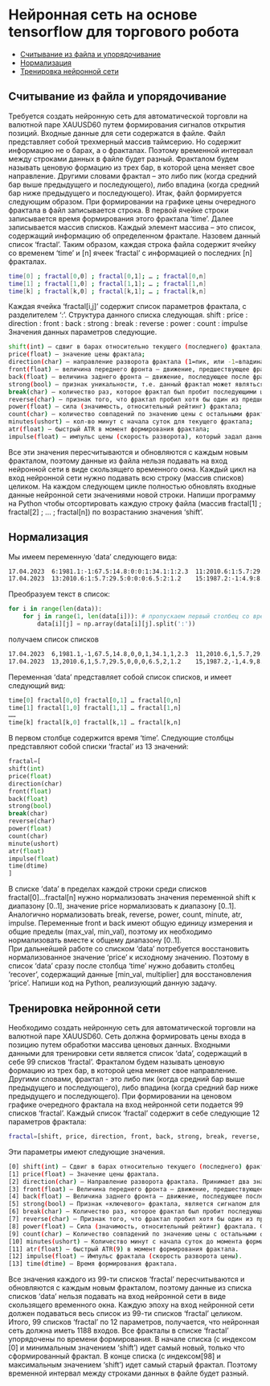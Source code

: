 
# Нейронная сеть на основе tensorflow для торгового робота
* [Считывание из файла и упорядочивание](#считывание-из-файла-и-упорядочивание)
* [Нормализация](#нормализация)
* [Тренировка нейронной сети](#тренировка-нейронной-сети) 

## Считывание из файла и упорядочивание
Требуется создать нейронную сеть для автоматической торговли на валютной паре XAUUSD60 путем формирования сигналов открытия позиций. Входные данные для сети содержатся в файле.
Файл представляет собой трехмерный массив таймсерию. Но содержит информацию не о барах, а о фракталах. Поэтому временной интервал между строками данных в файле будет разный. Фракталом будем называть ценовую формацию из трех бар, в которой цена меняет свое направление. Другими словами фрактал – это либо пик (когда средний бар выше предыдущего и последующего), либо впадина (когда средний бар ниже предыдущего и последующего). 
Итак, файл формируется следующим образом. При формировании на графике цены очередного фрактала в файл записывается строка. В первой ячейке строки записывается время формирования этого фрактала ‘time’. Далее записывается массив списков. Каждый элемент массива – это список, содержащий информацию об определенном фрактале. Назовем данный список ‘fractal’. Таким образом, каждая строка файла содержит ячейку со временем ‘time’ и [n] ячеек ‘fractal’ с информацией о последних [n] фракталах.
```bash
time[0] ; fractal[0,0] ; fractal[0,1]; … ; fractal[0,n]
time[1] ; fractal[1,0] ; fractal[1,1]; … ; fractal[1,n]
time[k] ; fractal[k,0] ; fractal[k,1]; … ; fractal[k,n]
```
Каждая ячейка ‘fractal[i,j]’ содержит список параметров фрактала, с разделителем ‘:’.  Структура данного списка следующая.
shift : price : direction : front : back : strong : break : reverse : power : count : impulse 
Значения данных параметров следующие.
```bash
shift(int) – сдвиг в барах относительно текущего (последнего) фрактала;
price(float) – значение цены фрактала;
direction(char) – направление разворота фрактала (1=пик, или -1=впадина);
front(float) – величина переднего фронта – движение, предшествующее фракталу; 
back(float) – величина заднего фронта – движение, последующее после фрактала;
strong(bool) – признак уникальности, т.е. данный фрактал может являться сигналом для открытия сделки с большим отношением profit/loss;
break(char) – количество раз, которое фрактал был пробит последующими ценовыми движениями;
reverse(char) – признак того, что фрактал пробил хотя бы один из предшествующих ему фракталов;
power(float) – сила (значимость, относительный рейтинг) фрактала;
count(char) – количество совпадений по значению цены с остальными фракталами (влияет на силу);
minutes(ushort) – кол-во минут с начала суток для текущего фрактала;
atr(float) – быстрый ATR в момент формирования фрактала;
impulse(float) – импульс цены (скорость разворота), который задал данный фрактал.
```
Все эти значения пересчитываются и обновляются с каждым новым фракталом, поэтому данные из файла нельзя подавать на вход нейронной сети в виде скользящего временного окна. Каждый цикл на вход нейронной сети нужно подавать всю строку (массив списков) целиком. На каждом следующем цикле полностью обновлять входные данные нейронной сети значениями новой строки.
Напиши программу на Python чтобы отсортировать каждую строку файла (массив fractal[1] ; fractal[2] ; … ; fractal[n]) по возрастанию значения ‘shift’. 
  
## Нормализация
Мы имеем переменную ‘data’ следующего вида:

```bash
17.04.2023	6:1981.1:-1:67.5:14.8:0:0:1:34.1:1:2.3	11:2010.6:1:5.7:29.5:0:0:0:34.1:2:2.3	12:1995.9:1:14.8:1.7:0:0:1:34.1:5:2.3
17.04.2023	13:2010.6:1:5.7:29.5:0:0:0:6.5:2:1.2	15:1987.2:-1:4.9:8.7:0:0:0:6.5:1:1.2	18:1981.1:-1:67.5:14.8:0:0:1:6.5:1:1.2
```

Преобразуем текст в список:

```python
for i in range(len(data)):
    for j in range(1, len(data[i])): # пропускаем первый столбец со временем
        data[i][j] = np.array(data[i][j].split(':'))
```  
получаем список списков
```bash
17.04.2023	6,1981.1,-1,67.5,14.8,0,0,1,34.1,1,2.3	11,2010.6,1,5.7,29.5,0,0,0,34.1,2,2.3	12,1995.9,1,14.8,1.7,0,0,1,34.1,5,2.3
17.04.2023	13,2010.6,1,5.7,29.5,0,0,0,6.5,2,1.2	15,1987.2,-1,4.9,8.7,0,0,0,6.5,1,1.2	18,1981.1,-1,67.5,14.8,0,0,1,6.5,1,1.2
```           
Переменная ‘data’ представляет собой список списков, и имеет следующий вид:

```python
time[0] fractal[0,0] fractal[0,1] … fractal[0,n]
time[1] fractal[1,0] fractal[1,1] … fractal[1,n]
……
time[k] fractal[k,0] fractal[k,1] … fractal[k,n]
```

В первом столбце содержится время ‘time’. Следующие столбцы представляют собой списки ‘fractal’ из 13 значений:

```python
fractal=[
shift(int)
price(float)
direction(char)
front(float)
back(float)
strong(bool)
break(char)
reverse(char)
power(float)
count(char)
minute(ushort)
atr(float)
impulse(float)
time(dtime)
]
```

В списке ‘data’ в пределах каждой строки среди списков fractal[0]...fractal[n] нужно нормализовать значения переменной shift к диапазону [0..1], значение price нормализовать к диапазону [0..1]. 
Аналогично нормализовать break, reverse, power, count, minute, atr, impulse.
Переменные front и back имеют общую единицу измерения и общие пределы (max_val, min_val), поэтому их необходимо нормализовать вместе к общему диапазону [0..1].   
При дальнейшей работе со списком ‘data’ потребуется восстановить нормализованное значение ‘price’ к исходному значению. Поэтому в список ‘data’ сразу после столбца ‘time’ нужно добавить столбец ‘recover’, содержащий данные [min_val, multiplier] для восстановления ‘price’.
Напиши код на Python, реализующий данную задачу. 

## Тренировка нейронной сети
Необходимо создать нейронную сеть для автоматической торговли на валютной паре XAUUSD60. Сеть должна формировать цены входа в позицию путем обработки массива ценовых данных. Входными данными для тренировки сети является список ‘data’, содержащий в себе 99 списков ‘fractal’. 
Фракталом будем называть ценовую формацию из трех бар, в которой цена меняет свое направление. Другими словами, фрактал - это либо пик (когда средний бар выше предыдущего и последующего), либо впадина (когда средний бар ниже предыдущего и последующего). 
При формировании на ценовом графике очередного фрактала на вход нейронной сети подается 99 списков ‘fractal’. Каждый список ‘fractal’ содержит в себе следующие 12 параметров фрактала: 
 
```bash
fractal=[shift, price, direction, front, back, strong, break, reverse, power, count, minute, atr, impulse, time] 
```

Эти параметры имеют следующие значения.
```bash
[0] shift(int) – Сдвиг в барах относительно текущего (последнего) фрактала. Все фракталы в списке ‘fractal’ упорядочены по этому значению.
[1] price(float) – Значение цены фрактала.
[2] direction(char) – Направление разворота фрактала. Принимает два значения: ‘1’-пик (разворот сверху вниз),  ‘-1’-впадина (разворот снизу вверх).
[3] front(float) – Величина переднего фронта – движение, предшествующее фракталу. Определяет размер фрактала.
[4] back(float) – Величина заднего фронта – движение, последующее после фрактала. Определяет размер фрактала
[5] strong(bool) – Признак «ключевого» фрактала, является сигналом для открытия сделки с большим отношением profit/loss;
[6] break(char) – Количество раз, которое фрактал был пробит последующими ценовыми движениями, чем больше это значение, тем фрактал считается «слабее». При отрицательных значениях имеет место «обратный пробой», что делает фрактал еще слабее.
[7] reverse(char) – Признак того, что фрактал пробил хотя бы один из предшествующих ему фракталов.
[8] power(float) – Сила (значимость, относительный рейтинг) фрактала. Формируется из нескольких признаков. Фракталы с максимальным значением ‘power’ имеют статус ‘strong’.
[9] count(char) – Количество совпадений по значению цены с остальными фракталами (влияет на параметр 'power').
[10] minutes(ushort) – Количество минут с начала суток до момента формирования фрактала.
[11] atr(float) – быстрый ATR(9) в момент формирования фрактала.
[12] impulse(float) – Импульс фрактала (скорость разворота цены).
[13] time(dtime) – Время формирования фрактала.
```
Все значения каждого из 99-ти списков ‘fractal’ пересчитываются и обновляются с каждым новым фракталом, поэтому данные из списка списков ‘data’ нельзя подавать на вход нейронной сети в виде скользящего временного окна. Каждую эпоху на вход нейронной сети должен подаваться весь список из 99-ти списков ‘fractal’ целиком. Итого, 99 списков ‘fractal’ по 12 параметров, получается, что нейронная сеть должна иметь 1188 входов.
Все фракталы в списке ‘fractal’ упорядочены по времени формирования. В начале списка (с индексом [0] и минимальным значением ‘shift’) идет самый новый, только что сформированный фрактал. В конце списка (с индексом[98] и максимальным значением ‘shift’) идет самый старый фрактал. 
Поэтому временной интервал между строками данных в файле будет разный.





